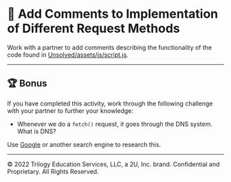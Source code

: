 # 📐 Add Comments to Implementation of Different Request Methods

Work with a partner to add comments describing the functionality of the code found in [Unsolved/assets/js/script.js](Unsolved/assets/js/script.js).

---

## 🏆 Bonus

If you have completed this activity, work through the following challenge with your partner to further your knowledge:

* Whenever we do a `fetch()` request, it goes through the DNS system. What is DNS?

Use [Google](https://www.google.com) or another search engine to research this.

---
© 2022 Trilogy Education Services, LLC, a 2U, Inc. brand. Confidential and Proprietary. All Rights Reserved.
